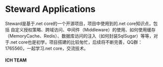 # Steward Applications
Steward是基于.net core的一个开源项目，项目中使用到的.net core知识点，包括 自定义授权策略、跨域访问、中间件（Middleware）的使用、如何使用缓存（MemoryCache、Redis）、数据库访问的注入（如何封装SqlSugar）等等，对于.net core也是初学，项目搭建的比较匆忙，后续将不断完善，QQ群：1765560，一起学习.net core，交流技术。

#### ICH TEAM